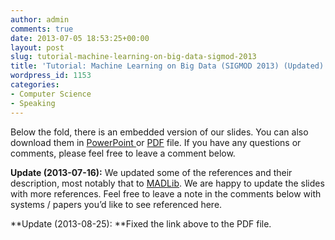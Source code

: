 ```yaml
---
author: admin
comments: true
date: 2013-07-05 18:53:25+00:00
layout: post
slug: tutorial-machine-learning-on-big-data-sigmod-2013
title: 'Tutorial: Machine Learning on Big Data (SIGMOD 2013) (Updated)'
wordpress_id: 1153
categories:
- Computer Science
- Speaking
---
```


Below the fold, there is an embedded version of our slides. You can also download them in [PowerPoint ](http://sdrv.ms/16TKtUz)or [PDF](http://sdrv.ms/127xD1z) file. If you have any questions or comments, please feel free to leave a comment below.

**Update (2013-07-16):** We updated some of the references and their description, most notably that to [MADLib](http://doc.madlib.net/v1.0/modules.html). We are happy to update the slides with more references. Feel free to leave a note in the comments below with systems / papers you’d like to see referenced here.

**Update (2013-08-25): **Fixed the link above to the PDF file.

<!-- more -->


